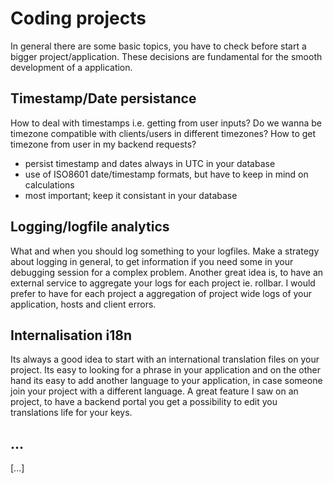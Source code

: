 # Coding projects
In general there are some basic topics, you have to check before start a bigger project/application. These decisions are fundamental for the smooth development of a application.
## Timestamp/Date persistance
How to deal with timestamps i.e. getting from user inputs? Do we wanna be timezone compatible with clients/users in different timezones? How to get timezone from user in my backend requests?
- persist timestamp and dates always in UTC in your database
- use of ISO8601 date/timestamp formats, but have to keep in mind on calculations
- most important; keep it consistant in your database
## Logging/logfile analytics
What and when you should log something to your logfiles. Make a strategy about logging in general, to get information if you need some in your debugging session for a complex problem. Another great idea is, to have an external service to aggregate your logs for each project ie. rollbar. I would prefer to have for each project a aggregation of project wide logs of your application, hosts and client errors.
## Internalisation i18n
Its always a good idea to start with an international translation files on your project. Its easy to looking for a phrase in your application and on the other hand its easy to add another language to your application, in case someone join your project with a different language. A great feature I saw on an project, to have a backend portal you get a possibility to edit you translations life for your keys.
## ...
[...]